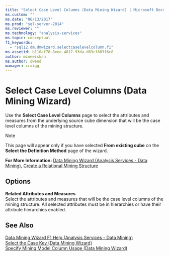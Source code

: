 ```yaml
---
title: "Select Case Level Columns (Data Mining Wizard) | Microsoft Docs"
ms.custom: ""
ms.date: "06/13/2017"
ms.prod: "sql-server-2014"
ms.reviewer: ""
ms.technology: "analysis-services"
ms.topic: conceptual
f1_keywords: 
  - "sql12.dm.dmwizard.selectcaselevelcolumn.f1"
ms.assetid: b110af78-8eee-4817-93da-d63c1603f6c8
author: minewiskan
ms.author: owend
manager: craigg
---
```

# Select Case Level Columns (Data Mining Wizard)
  Use the **Select Case Level Columns** page to select the attributes and measures from the underlying source cube dimension that will be the case level columns of the mining structure.  
  
> [!NOTE]  
>  This page will appear only if you have selected **From existing cube** on the **Select the Definition Method** page of the wizard.  
  
 **For More Information:** [Data Mining Wizard &#40;Analysis Services - Data Mining&#41;](data-mining/data-mining-wizard-analysis-services-data-mining.md), [Create a Relational Mining Structure](data-mining/create-a-relational-mining-structure.md)  
  
## Options  
 **Related Attributes and Measures**  
 Select the attributes and measures that will be the case level columns of the mining structure. All selected attributes must be in hierarchies or have their attribute hierarchies enabled.  
  
## See Also  
 [Data Mining Wizard F1 Help &#40;Analysis Services - Data Mining&#41;](data-mining-wizard-f1-help-analysis-services-data-mining.md)   
 [Select the Case Key &#40;Data Mining Wizard&#41;](select-the-case-key-data-mining-wizard.md)   
 [Specify Mining Model Column Usage &#40;Data Mining Wizard&#41;](specify-mining-model-column-usage-data-mining-wizard.md)  
  
  
